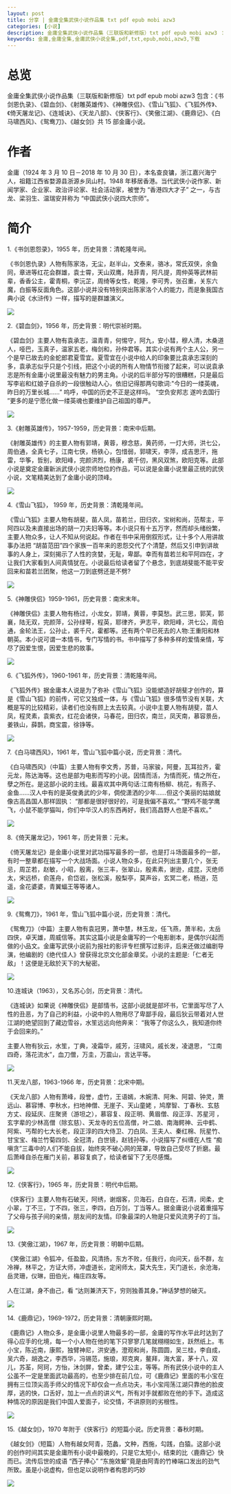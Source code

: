 ```yaml
---
layout: post
title: 分享 | 金庸全集武侠小说作品集 txt pdf epub mobi azw3
categories: [小说]
description: 金庸全集武侠小说作品集（三联版和新修版）txt pdf epub mobi azw3 ：
keywords: 金庸,金庸全集,金庸武侠小说全集,pdf,txt,epub,mobi,azw3,下载
---
```


# 总览

金庸全集武侠小说作品集（三联版和新修版）txt pdf epub mobi azw3 包含：《书剑恩仇录》、《碧血剑》、《射雕英雄传》、《神雕侠侣》、《雪山飞狐》、《飞狐外传》、《倚天屠龙记》、《连城诀》、《天龙八部》、《侠客行》、《笑傲江湖》、《鹿鼎记》、《白马啸西风》、《鸳鸯刀》、《越女剑》共 15 部金庸小说。

<!--

# 总览

金庸全集武侠小说作品集（三联版和新修版） pdf txt epub mobi azw3 包含：书剑恩仇录、碧血剑、射雕英雄传、神雕侠侣、雪山飞狐、飞狐外传、倚天屠龙记、连城诀、天龙八部、侠客行、笑傲江湖、鹿鼎记 共 12 部全套，外加《白马啸西风》、《鸳鸯刀》、《越女剑》共 15 部金庸小说。

**PS：三联版共 15 部小说，新修版 12 部，所以另外列出了三个单本：《白马啸西风》、《鸳鸯刀》、《越女剑》。**

# 下载地址

## 三联版

- 金庸作品全集精排（三联版）.txt：https://url03.ctfile.com/f/24333903-977391718-9166ea?p=5831 【访问密码: 5831】，选择【普通下载】

- 金庸作品全集精排（三联版）.pdf：https://url03.ctfile.com/f/24333903-977391706-21da1c?p=5831 【访问密码: 5831】，选择【普通下载】

- 金庸作品全集精排（三联版）.mobi：https://url03.ctfile.com/f/24333903-977391694-73ea82?p=5831 【访问密码: 5831】，选择【普通下载】

- 金庸作品全集精排（三联版）.epub：https://url03.ctfile.com/f/24333903-977391679-ce5c46?p=5831 【访问密码: 5831】，选择【普通下载】

- 金庸作品全集精排（三联版）.azw3：https://url03.ctfile.com/f/24333903-977391670-02da36?p=5831 【访问密码: 5831】，选择【普通下载】

## 新修版

- 金庸作品全集精排（新修版）（全 36 册）.txt：https://url03.ctfile.com/f/24333903-977388658-365db5?p=5831 【访问密码: 5831】，选择【普通下载】
- 金庸作品全集精排（新修版）（全 36 册）.pdf：https://url03.ctfile.com/f/24333903-977388652-f36802?p=5831 【访问密码: 5831】，选择【普通下载】
- 金庸作品全集精排（新修版）（全 36 册）.mobi：https://url03.ctfile.com/f/24333903-977388631-3e849a?p=5831 【访问密码: 5831】，选择【普通下载】
- 金庸作品全集精排（新修版）（全 36 册）.epub：https://url03.ctfile.com/f/24333903-977388610-6ab20f?p=5831 【访问密码: 5831】，选择【普通下载】
- 金庸作品全集精排（新修版）（全 36 册）.azw3：https://url03.ctfile.com/f/24333903-977388598-252f65?p=5831 【访问密码: 5831】，选择【普通下载】

## 单本《越女剑》

- 金庸作品《越女剑》2012.txt：https://url03.ctfile.com/f/24333903-977388583-97195f?p=5831 【访问密码: 5831】，选择【普通下载】

- 金庸作品《越女剑》2012.pdf：https://url03.ctfile.com/f/24333903-977388580-fb7daa?p=5831 【访问密码: 5831】，选择【普通下载】

- 金庸作品《越女剑》2012.epub：https://url03.ctfile.com/f/24333903-977388574-a9df50?p=5831 【访问密码: 5831】，选择【普通下载】

- 金庸作品《越女剑》2012.mobi：https://url03.ctfile.com/f/24333903-977388577-775286?p=5831 【访问密码: 5831】，选择【普通下载】

- 金庸作品《越女剑》2012.azw3：https://url03.ctfile.com/f/24333903-977388571-1d6498?p=5831 【访问密码: 5831】，选择【普通下载】

## 单本《白马啸西风》

- 金庸作品《白马啸西风》.txt：https://url03.ctfile.com/f/24333903-977388553-5d8fea?p=5831 【访问密码: 5831】，选择【普通下载】

- 金庸作品《白马啸西风》.pdf：https://url03.ctfile.com/f/24333903-977388550-4e1048?p=5831 【访问密码: 5831】，选择【普通下载】

- 金庸作品《白马啸西风》.mobi：https://url03.ctfile.com/f/24333903-977388544-8b92b3?p=5831 【访问密码: 5831】，选择【普通下载】

- 金庸作品《白马啸西风》.epub：https://url03.ctfile.com/f/24333903-977388541-70f749?p=5831 【访问密码: 5831】，选择【普通下载】

- 金庸作品《白马啸西风》.azw3：https://url03.ctfile.com/f/24333903-977388538-e97a8f?p=5831 【访问密码: 5831】，选择【普通下载】

## 单本《鸳鸯刀》

- 金庸作品《鸳鸯刀》.txt：https://url03.ctfile.com/f/24333903-977388568-a107a0?p=5831 【访问密码: 5831】，选择【普通下载】

- 金庸作品《鸳鸯刀》.pdf：https://url03.ctfile.com/f/24333903-977388565-238cb9?p=5831 【访问密码: 5831】，选择【普通下载】

- 金庸作品《鸳鸯刀》.epub：https://url03.ctfile.com/f/24333903-977388559-a1b334?p=5831 【访问密码: 5831】，选择【普通下载】

- 金庸作品《鸳鸯刀》.mobi：https://url03.ctfile.com/f/24333903-977388562-5e2da0?p=5831 【访问密码: 5831】，选择【普通下载】

- 金庸作品《鸳鸯刀》.azw3：https://url03.ctfile.com/f/24333903-977388556-d9149d?p=5831 【访问密码: 5831】，选择【普通下载】

-->

# 作者

金庸（1924 年 3 月 10 日－2018 年 10 月 30 日），本名查良镛，浙江嘉兴海宁人，祖籍江西省婺源县浙源乡凤山村。1948 年移居香港。当代武侠小说作家、新闻学家、企业家、政治评论家、社会活动家，被誉为 “香港四大才子” 之一，与古龙、梁羽生、温瑞安并称为 “中国武侠小说四大宗师”。

# 简介

1.《书剑恩怨录》，1955 年，历史背景：清乾隆年间。

《书剑恩仇录》人物有陈家洛，无尘，赵半山，文泰来，骆冰，常氏双侠，余鱼同，章进等红花会群雄，袁士霄，天山双鹰，陆菲青，阿凡提，周仲英等武林前辈，香香公主，霍青桐，李沅芷，周绮等女性，乾隆，李可秀，张召重，关东六魔，白振等反面角色。这部小说并没有特别突出陈家洛个人的能力，而是象我国古典小说《水浒传》一样，描写的是群雄演义。

![](https://pic.imgdb.cn/item/655c5320c458853aefff2901.jpg)

2.《碧血剑》，1956 年，历史背景：明代崇祯时期。

《碧血剑》主要人物有袁承志，温青青，何惕守，阿九，安小彗，穆人清，木桑道人，哑巴，玉真子，温家五老，梅剑和，孙仲君等。其实小说有两个主人公，另一个是早已故去的金蛇郎君夏雪宜。夏雪宜在小说中给人的印象要比袁承志深刻的多，袁承志似乎只是个引线，把这个小说的所有人物情节衔接了起来，可以说袁承志是所有金庸小说里最没有魅力的男主角。小说的后半部分写的很糟糕，只是最后写李岩和红娘子自杀的一段很触动人心，依旧记得那两句歌词:"今日的一缕英魂，昨日的万里长城……” 呜呼，中国的历史不正是这样吗。 “空负安邦志 遂吟去国行 ”更多的是宁愿化做一缕英魂也要维护自己祖国的尊严。

![](https://pic.imgdb.cn/item/655c5403c458853aef023545.jpg)

3.《射雕英雄传》，1957-1959，历史背景：南宋中后期。

《射雕英雄传》的主要人物有郭靖，黄蓉，穆念慈，黄药师，一灯大师，洪七公，周伯通，全真七子，江南七侠，杨铁心，包惜弱，郭啸天，李萍，成吉思汗，拖雷，华筝，哲别，欧阳峰，完颜洪烈，杨康，裘千仞，黑风双煞，欧阳克等。此部小说是奠定金庸新派武侠小说宗师地位的作品，可以说是金庸小说里最正统的武侠小说，文笔精美达到了金庸小说的顶峰。

![](https://pic.imgdb.cn/item/655c5450c458853aef033134.jpg)

4.《雪山飞狐》， 1959 年，历史背景：清乾隆年间。

《雪山飞狐》主要人物有胡斐，苗人凤，苗若兰，田归农，宝树和尚，范帮主，平阿四以及未直接出场的胡一刀夫妇等等。本小说只有十五万字，然而却头绪纷繁，主要人物众多，让人不知从何说起。作者在书中采用倒叙形式，让十多个人用讲故事办法把 “胡苗范田”四个家族一百年来的恩怨交代了个清楚，然后又引申到讲故事的人身上，深刻揭示了人性的贪婪，无耻，卑鄙。幸而有苗若兰和平阿四在，才让我们大家看到人间真情犹在。小说最后给读者留了个悬念，到底胡斐能不能平安回来和苗若兰团聚，他这一刀到底劈还是不劈?

![](https://pic.imgdb.cn/item/655c5491c458853aef03f28f.jpg)

5.《神雕侠侣》1959-1961，历史背景：南宋末年。

《神雕侠侣》主要人物有杨过，小龙女，郭靖，黄蓉，李莫愁。武三思，郭芙，郭襄，陆无双，完颜萍，公孙绿萼，程英，耶律齐，尹志平，欧阳峰，洪七公，周伯通，金轮法王，公孙止，裘千尺，霍都等。还有两个早已死去的人物:王重阳和林朝英。本小说可谓一本情书，专门写情的书。书中描写了多种多样的爱情亲情，写尽了因爱生恨，因爱生悲的故事。

![](https://pic.imgdb.cn/item/655c54bbc458853aef047254.jpg)

6.《飞狐外传》，1960-1961 年，历史背景：清乾隆年间。

《飞狐外传》据金庸本人说是为了弥补《雪山飞狐》没能塑造好胡斐才创作的，算是《雪山飞狐》的前传，可它又独成一体，与《雪山飞狐》很多情节没有关联，大概是写的比较精彩，读者们也没有顾上太去较真。小说中主要人物有胡斐，苗人凤，程灵素，袁紫衣，红花会诸侠，马春花，田归农，南兰，凤天南，慕容景岳，姜铁山，薛鹊，商宝震，徐铮等。

![](https://pic.imgdb.cn/item/655c54eac458853aef050de6.jpg)

7.《白马啸西风》，1961 年，雪山飞狐中篇小说，历史背景：清代。

《白马啸西风》（中篇）主要人物有李文秀，苏普，马家骏，阿曼，瓦耳拉齐，霍元龙，陈达海等。这也是部为电影而写的小说。因情而活，为情而死，情之所在，孽之所在。是这部小说的主线。最喜欢其中两句话:江南有杨柳、桃花，有燕子、金鱼……汉人中有的是英俊勇武的少年，倜傥潇洒的少年……但这个美丽的姑娘就像古高昌国人那样固执： “那都是很好很好的，可是我偏不喜欢。” “野鸡不能学鹰飞，小鼠不能学猫叫，你们中华汉人的东西再好，我们高昌野人也是不喜欢。”

![](https://pic.imgdb.cn/item/655c6067c458853aef2b2c92.jpg)

8.《倚天屠龙记》，1961 年，历史背景：元末。

《倚天屠龙记》是金庸小说里对武功描写最多的一部，也是打斗场面最多的一部，有时一整章都在描写一个大战场面。小说人物众多，在此只列出主要几个，张无忌，周芷若，赵敏，小昭，殷离，张三丰，张翠山，殷素素，谢逊，成昆，灭绝师太，宋远桥，俞莲舟，俞岱岩，张松溪，殷梨亭，莫声谷，玄冥二老，杨逍，范遥，金花婆婆，青翼蝠王等等诸人。

![](https://pic.imgdb.cn/item/655c5541c458853aef061e8a.jpg)

9.《鸳鸯刀》，1961 年，雪山飞狐中篇小说，历史背景：清代。

《鸳鸯刀》（中篇）主要人物有袁冠男，萧中慧，林玉龙，任飞燕，萧半和，太岳四侠，卓天雄，周威信等。其实这篇小说是金庸写的一个电影剧本，是偶尔兴起而做的小品文。金庸写武侠小说前为报社的影评专栏撰写过影评，后来还做过编剧导演，他编剧的《绝代佳人》曾获得北京文化部金章奖。小说的主题是:「仁者无敌」！这便是无敌於天下的大秘密。

![](https://pic.imgdb.cn/item/655c7176c458853aef5fc977.jpg)

10.连城诀（1963），又名苏心剑，历史背景：清代。

《连城诀》如果说《神雕侠侣》是部情书，这部小说就是部坏书，它里面写尽了人性的丑恶，为了自己的利益，小说中的人物用尽了卑鄙手段，最后狄云带着对人世江湖的绝望回到了藏边雪谷，水笙远远向他奔来： “我等了你这么久，我知道你终于会回来的。”

主要人物有狄云，水笙，丁典，凌霜华，戚芳，汪啸风，戚长发，凌退思， “江南四奇，落花流水”，血刀僧，万圭，万震山，言达平等。

![](https://pic.imgdb.cn/item/655c557fc458853aef06dab4.jpg)

11.天龙八部，1963-1966 年，历史背景：北宋中期。

《天龙八部》人物有萧峰，段誉，虚竹，王语嫣，木婉清、阿朱、阿碧、钟灵，萧远山、慕容博、李秋水，扫地神僧、无崖子、天山童姥 ，鸠摩智、丁春秋、玄慈方丈、段延庆、庄聚贤（游坦之），慕容复、段正明、黄眉僧、段正淳、苏星河 ，玄字辈的少林高僧（除玄慈）、天龙寺的五位高僧，叶二娘、南海鳄神、云中鹤、阿紫、丐帮的七大长老，段正淳的四大侍卫、刀白凤、王夫人、秦红棉、阮星竹、甘宝宝、梅兰竹菊四剑、全冠清，白世镜，赵钱孙等。小说描写了纠缠在人性 “痴嗔贪”三毒中的人们不能自拔，始终突不破心网的笼罩，导致自己受尽了折磨。最后萧峰自杀在雁门关前，慕容复疯了，给读者留下了无尽感慨。

![](https://pic.imgdb.cn/item/655c55c9c458853aef07bf02.jpg)

12.《侠客行》，1965 年，历史背景：明代中后期。

《侠客行》主要人物有石破天，阿绣，谢烟客，贝海石，白自在，石清，闵柔，史小翠，丁不三，丁不四，张三，李四，白万剑，丁当等人。据金庸说小说着重描写了父母与孩子间的亲情，朋友间的友情。印象最深的人物是只爱风流男子的丁当。

![](https://pic.imgdb.cn/item/655c55fac458853aef085909.jpg)

13.《笑傲江湖》，1967 年，历史背景：明朝中后期。

《笑傲江湖》令狐冲，任盈盈，风清扬，东方不败，任我行，向问天，岳不群，左冷禅，林平之，方证大师，冲虚道长，定闲师太，莫大先生，天门道长，余沧海，岳灵珊，仪琳，田伯光，梅庄四友等。

人在江湖，身不由己，看 “达则兼济天下，穷则独善其身。”神话梦想的破灭。

![](https://pic.imgdb.cn/item/655c5624c458853aef094b26.jpg)

14.《鹿鼎记》，1969-1972，历史背景：清朝康熙时期。

《鹿鼎记》人物众多，是金庸小说里人物最多的一部，金庸的写作水平此时达到了得心应手的化境，每一个小人物在他的笔下只寥寥几笔就栩栩如生，跃然纸上。韦小宝，陈近南，康熙，独臂神尼，洪安通，澄观和尚，陈圆圆，吴三桂，李自成，吴六奇，胡逸之，李西华，冯锡范，施琅，郑克爽，鳌拜，海大富，茅十八，双儿，苏荃，阿珂，方怡，沐剑屏，曾柔，建宁公主，等等。所有武侠小说中的主人公虽不一定是里面武功最高的，也至少排在前几位，可《鹿鼎记》里面的韦小宝在拥有三位顶尖高手师父的情况下却仅会一点点功夫，韦小宝闯荡江湖只靠他的脸皮厚，逃的快，口舌好，加上一点点的讲义气，所有对手就都败在他的手下。造成这种情况的原因是我们中国人爱面子，论交情，不讲原则的劣根性。

![](https://pic.imgdb.cn/item/655c5652c458853aef09f41a.jpg)

15.《越女剑》，1970 年附于《侠客行》的短篇小说。历史背景：春秋时期。

《越女剑》（短篇）人物有越女阿青，范蠡，文种，西施，勾践，白猿。这部小说的创作时间其实是金庸所有小说中最晚的，只是它太短小，结束的比〈鹿鼎记〉快而已。流传后世的成语 “西子捧心” “东施效颦”竟是由阿青的竹棒端口发出的劲气所致。虽是小说虚构，但也足以说明作者构思的巧妙

![](https://pic.imgdb.cn/item/655c56bac458853aef0b4a07.jpg)
